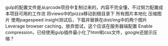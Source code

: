 gulp的配置文件是从qrcode项目中复制过来的，内容不完全懂，不过努力配置成本项目可用的工作流
将views中的pizza移动到根目录下
所有图片本地化
压缩图片
使用pagespeed insight测试后，下载并替换在dist/img中的两个图片
Leverage browser caching，放弃尝试，这个应该在服务器端配置
Enable compression，已经使用gulp插件最小化了html和css文件，google还提示压缩？

